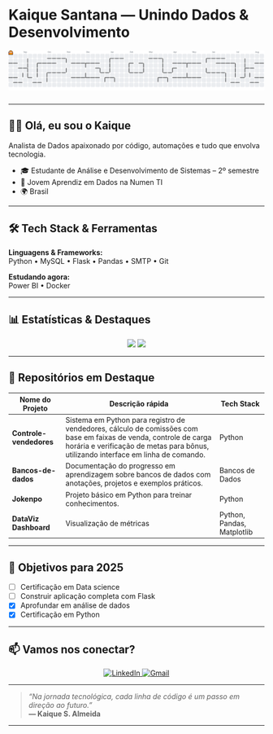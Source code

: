 #  Kaique Santana — Unindo Dados & Desenvolvimento

<picture>
  <source media="(prefers-color-scheme: dark)" srcset="https://raw.githubusercontent.com/KaiqueDev-code/KaiqueDev-code/output/pacman-contribution-graph-dark.svg">
  <source media="(prefers-color-scheme: light)" srcset="https://raw.githubusercontent.com/KaiqueDev-code/KaiqueDev-code/output/pacman-contribution-graph.svg">
  <img alt="pacman contribution graph" src="https://raw.githubusercontent.com/KaiqueDev-code/KaiqueDev-code/output/pacman-contribution-graph.svg">
</picture>

###
---

## 👨‍💻 Olá, eu sou o Kaique  
Analista de Dados apaixonado por código, automações e tudo que envolva tecnologia.

- 🎓 Estudante de Análise e Desenvolvimento de Sistemas – 2º semestre  
- 💼 Jovem Aprendiz em Dados na Numen TI  
- 🌍 Brasil  

---

## 🛠 Tech Stack & Ferramentas

**Linguagens & Frameworks:**  
Python • MySQL • Flask • Pandas • SMTP • Git

**Estudando agora:**  
Power BI • Docker

---

## 📊 Estatísticas & Destaques

<div align="center">
  <img height="170" src="https://github-readme-stats.vercel.app/api?username=KaiqueDev-code&show_icons=true&theme=nightowl&include_all_commits=true" />
  <img height="170" src="https://github-readme-stats.vercel.app/api/top-langs/?username=KaiqueDev-code&layout=compact&theme=nightowl&langs_count=7" />
</div>

---




## 🌟 Repositórios em Destaque

| Nome do Projeto       | Descrição rápida                                                       | Tech Stack                |
|----------------------|----------------------------------------------------------------------|---------------------------|
| **Controle-vendedores** | Sistema em Python para registro de vendedores, cálculo de comissões com base em faixas de venda, controle de carga horária e verificação de metas para bônus, utilizando interface em linha de comando. | Python                    |
| **Bancos-de-dados**     | Documentação do progresso em aprendizagem sobre bancos de dados com anotações, projetos e exemplos práticos.                        | Bancos de Dados            |
| **Jokenpo**             | Projeto básico em Python para treinar conhecimentos.                 | Python                    |
| **DataViz Dashboard**   | Visualização de métricas                                             | Python, Pandas, Matplotlib|

---


## 🎯 Objetivos para 2025

- [ ] Certificação em Data science 
- [ ] Construir aplicação completa com Flask  
- [x] Aprofundar em análise de dados  
- [x] Certificação em Python  

---


## 📫 Vamos nos conectar?

<div align="center">
  <a href="https://linkedin.com/in/seulinkedin" target="_blank">
    <img src="https://img.shields.io/badge/-LinkedIn‑%230077B5?style=for‑the‑badge&logo=linkedin&logoColor=white" alt="LinkedIn"/>
  </a>
  <a href="mailto:seu@email.com">
    <img src="https://img.shields.io/badge/Gmail‑D14836?style=for‑the‑badge&logo=gmail&logoColor=white" alt="Gmail"/>
  </a>
</div>

---

> *“Na jornada tecnológica, cada linha de código é um passo em direção ao futuro.”*  
> **— Kaique S. Almeida**

---
